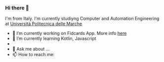 ### Hi there 👋
I'm from Italy. I'm currently studiyng Computer and Automation Engineering at <a href="https://www.univpm.it">Università Politecnica delle Marche</a>
<!--
**atomich26/atomich26** is a ✨ _special_ ✨ repository because its `README.md` (this file) appears on your GitHub profile.

Here are some ideas to get you started:
-->

- 🔭 I’m currently working on Fidcards App. More info <a href="https://github.com/atomich26/fidcards-app-univpm">here</a>
- 🌱 I’m currently learning Kotlin, Javascript
-    
- 💬 Ask me about ...
- 📫 How to reach me: 
